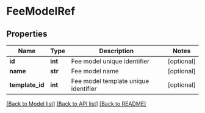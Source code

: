 # FeeModelRef

## Properties
Name | Type | Description | Notes
------------ | ------------- | ------------- | -------------
**id** | **int** | Fee model unique identifier | [optional] 
**name** | **str** | Fee model name | [optional] 
**template_id** | **int** | Fee model template unique identifier | [optional] 

[[Back to Model list]](../README.md#documentation-for-models) [[Back to API list]](../README.md#documentation-for-api-endpoints) [[Back to README]](../README.md)


